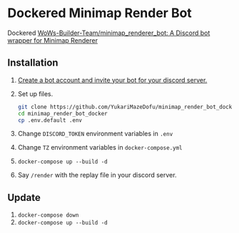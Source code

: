 # Dockered Minimap Render Bot

Dockered [WoWs-Builder-Team/minimap_renderer_bot: A Discord bot wrapper for Minimap Renderer](https://github.com/WoWs-Builder-Team/minimap_renderer_bot)

## Installation

1. [Create a bot account and invite your bot for your discord server.](https://docs.nextcord.dev/en/stable/discord.html)
1. Set up files.

    ```bash
    git clone https://github.com/YukariMazeDofu/minimap_render_bot_docker
    cd minimap_render_bot_docker
    cp .env.default .env
    ```
1. Change `DISCORD_TOKEN` environment variables in `.env`
1. Change `TZ` environment variables in `docker-compose.yml`
1. `docker-compose up --build -d`
1. Say `/render` with the replay file in your discord server.

## Update

1. `docker-compose down`
1. `docker-compose up --build -d`